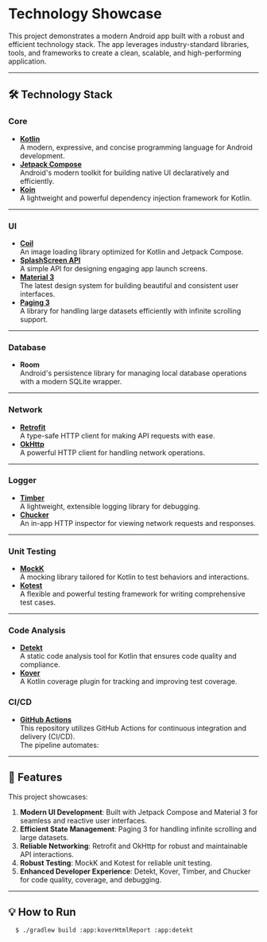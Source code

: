 # Technology Showcase

This project demonstrates a modern Android app built with a robust and efficient technology stack. The app leverages industry-standard libraries, tools, and frameworks to create a clean, scalable, and high-performing application.

---

## 🛠️ Technology Stack

### **Core**
- **[Kotlin](https://kotlinlang.org/)**  
  A modern, expressive, and concise programming language for Android development.
- **[Jetpack Compose](https://developer.android.com/compose)**  
  Android's modern toolkit for building native UI declaratively and efficiently.
- **[Koin](https://insert-koin.io/)**  
  A lightweight and powerful dependency injection framework for Kotlin.

---

### **UI**
- **[Coil](https://coil-kt.github.io/coil/)**  
  An image loading library optimized for Kotlin and Jetpack Compose.
- **[SplashScreen API](https://developer.android.com/develop/ui/views/launch/splash-screen)**  
  A simple API for designing engaging app launch screens.
- **[Material 3](https://developer.android.com/develop/ui/compose/designsystems/material3)**  
  The latest design system for building beautiful and consistent user interfaces.
- **[Paging 3](https://developer.android.com/topic/libraries/architecture/paging/v3-overview)**  
  A library for handling large datasets efficiently with infinite scrolling support.

---

### **Database**
- **Room**  
  Android's persistence library for managing local database operations with a modern SQLite wrapper.

---

### **Network**
- **[Retrofit](https://square.github.io/retrofit/)**  
  A type-safe HTTP client for making API requests with ease.
- **[OkHttp](https://square.github.io/okhttp/)**  
  A powerful HTTP client for handling network operations.

---

### **Logger**
- **[Timber](https://github.com/JakeWharton/timber)**  
  A lightweight, extensible logging library for debugging.
- **[Chucker](https://github.com/ChuckerTeam/chucker)**  
  An in-app HTTP inspector for viewing network requests and responses.

---

### **Unit Testing**
- **[MockK](https://mockk.io/)**  
  A mocking library tailored for Kotlin to test behaviors and interactions.
- **[Kotest](https://kotest.io/)**  
  A flexible and powerful testing framework for writing comprehensive test cases.

---

### **Code Analysis**
- **[Detekt](https://detekt.dev/)**  
  A static code analysis tool for Kotlin that ensures code quality and compliance.
- **[Kover](https://kotlin.github.io/kotlinx-kover/gradle-plugin/)**  
  A Kotlin coverage plugin for tracking and improving test coverage.

### **CI/CD**
- **[GitHub Actions](https://docs.github.com/en/actions)**  
  This repository utilizes GitHub Actions for continuous integration and delivery (CI/CD).  
  The pipeline automates:

---

## 🚀 Features
This project showcases:
1. **Modern UI Development**: Built with Jetpack Compose and Material 3 for seamless and reactive user interfaces.
2. **Efficient State Management**: Paging 3 for handling infinite scrolling and large datasets.
3. **Reliable Networking**: Retrofit and OkHttp for robust and maintainable API interactions.
4. **Robust Testing**: MockK and Kotest for reliable unit testing.
5. **Enhanced Developer Experience**: Detekt, Kover, Timber, and Chucker for code quality, coverage, and debugging.

---

## 💡 How to Run
  ```bash
    $ ./gradlew build :app:koverHtmlReport :app:detekt
  ```
